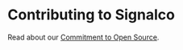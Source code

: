 # Contributing to Signalco

Read about our [Commitment to Open Source](https://www.signalco.io/oss).
